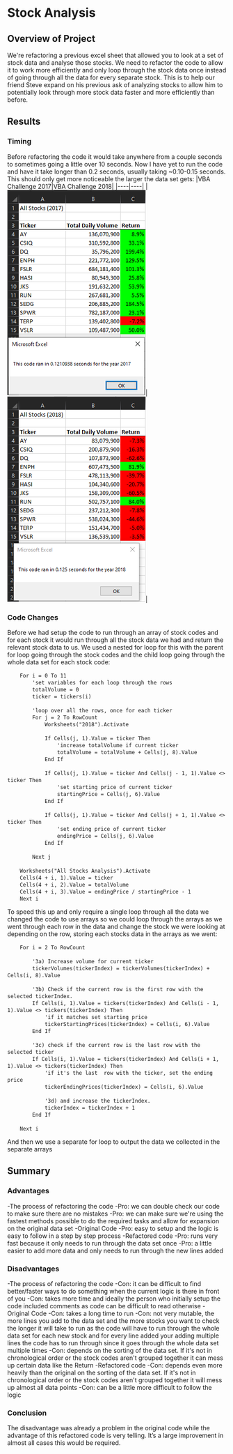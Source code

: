 # Stock Analysis

## Overview of Project
We're refactoring a previous excel sheet that allowed you to look at a set of stock data and analyse those stocks. We need to refactor the code to allow it to work more efficiently and only loop through the stock data once instead of going through all the data for every separate stock. This is to help our friend Steve expand on his previous ask of analyzing stocks to allow him to potentially look through more stock data faster and more efficiently than before.

## Results
### Timing
Before refactoring the code it would take anywhere from a couple seconds to sometimes going a little over 10 seconds. Now I have yet to run the code and have it take longer than 0.2 seconds, usually taking ~0.10-0.15 seconds. This should only get more noticeable the larger the data set gets:
|VBA Challenge 2017|VBA Challenge 2018|
|----|----|
|![VBA Challenge 2017](resources/VBA_Challenge_2017.png)|![VBA Challenge 2018](resources/VBA_Challenge_2018.png)|

### Code Changes
Before we had setup the code to run through an array of stock codes and for each stock it would run through all the stock data we had and return the relevant stock data to us. We used a nested for loop for this with the parent for loop going through the stock codes and the child loop going through the whole data set for each stock code:
```
    For i = 0 To 11
        'set variables for each loop through the rows
        totalVolume = 0
        ticker = tickers(i)
        
        'loop over all the rows, once for each ticker
        For j = 2 To RowCount
            Worksheets("2018").Activate
            
            If Cells(j, 1).Value = ticker Then
                'increase totalVolume if current ticker
                totalVolume = totalVolume + Cells(j, 8).Value
            End If

            If Cells(j, 1).Value = ticker And Cells(j - 1, 1).Value <> ticker Then
                'set starting price of current ticker
                startingPrice = Cells(j, 6).Value
            End If
    
            If Cells(j, 1).Value = ticker And Cells(j + 1, 1).Value <> ticker Then
                'set ending price of current ticker
                endingPrice = Cells(j, 6).Value
            End If
    
        Next j
        
    Worksheets("All Stocks Analysis").Activate
    Cells(4 + i, 1).Value = ticker
    Cells(4 + i, 2).Value = totalVolume
    Cells(4 + i, 3).Value = endingPrice / startingPrice - 1
    Next i
```
To speed this up and only require a single loop through all the data we changed the code to use arrays so we could loop through the arrays as we went through each row in the data and change the stock we were looking at depending on the row, storing each stocks data in the arrays as we went:
```
    For i = 2 To RowCount
    
        '3a) Increase volume for current ticker
        tickerVolumes(tickerIndex) = tickerVolumes(tickerIndex) + Cells(i, 8).Value
        
        '3b) Check if the current row is the first row with the selected tickerIndex.
        If Cells(i, 1).Value = tickers(tickerIndex) And Cells(i - 1, 1).Value <> tickers(tickerIndex) Then
            'if it matches set starting price
            tickerStartingPrices(tickerIndex) = Cells(i, 6).Value
        End If
        
        '3c) check if the current row is the last row with the selected ticker
        If Cells(i, 1).Value = tickers(tickerIndex) And Cells(i + 1, 1).Value <> tickers(tickerIndex) Then
            'if it's the last  row with the ticker, set the ending price
            tickerEndingPrices(tickerIndex) = Cells(i, 6).Value
            
            '3d) and increase the tickerIndex.
            tickerIndex = tickerIndex + 1
        End If
    
    Next i
```
And then we use a separate for loop to output the data we collected in the separate arrays

## Summary
### Advantages
 -The process of refactoring the code
  -Pro: we can double check our code to make sure there are no mistakes
  -Pro: we can make sure we're using the fastest methods possible to do the required tasks and allow for expansion on the original data set
 -Original Code
  -Pro: easy to setup and the logic is easy to follow in a step by step process
 -Refactored code
  -Pro: runs very fast because it only needs to run through the data set once
  -Pro: a little easier to add more data and only needs to run through the new lines added

### Disadvantages
 -The process of refactoring the code
  -Con: it can be difficult to find better/faster ways to do something when the current logic is there in front of you
  -Con: takes more time and ideally the person who initially setup the code included comments as code can be difficult to read otherwise
 -Original Code
  -Con: takes a long time to run
  -Con: not very mutable, the more lines you add to the data set and the more stocks you want to check the longer it will take to run as the code will have to run through the whole data set for each new stock and for every line added your adding multiple lines the code has to run through since it goes through the whole data set multiple times
  -Con: depends on the sorting of the data set. If it's not in chronological order or the stock codes aren't grouped together it can mess up certain data like the Return
 -Refactored code
  -Con: depends even more heavily than the original on the sorting of the data set. If it's not in chronological order or the stock codes aren't grouped together it will mess up almost all data points
  -Con: can be a little more difficult to follow the logic

### Conclusion
The disadvantage was already a problem in the original code while the advantage of this refactored code is very telling. It’s a large improvement in almost all cases this would be required.
